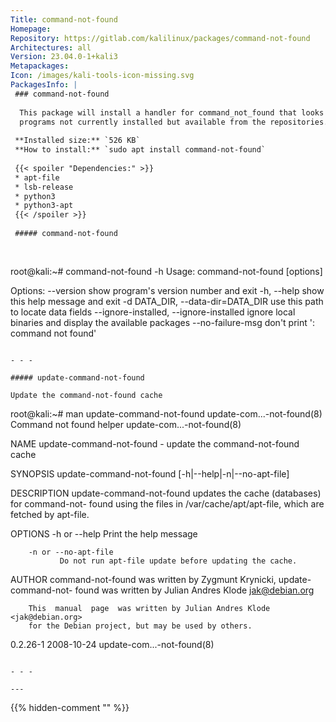 ```yaml
---
Title: command-not-found
Homepage: 
Repository: https://gitlab.com/kalilinux/packages/command-not-found
Architectures: all
Version: 23.04.0-1+kali3
Metapackages: 
Icon: /images/kali-tools-icon-missing.svg
PackagesInfo: |
 ### command-not-found
 
  This package will install a handler for command_not_found that looks up
  programs not currently installed but available from the repositories.
 
 **Installed size:** `526 KB`  
 **How to install:** `sudo apt install command-not-found`  
 
 {{< spoiler "Dependencies:" >}}
 * apt-file 
 * lsb-release
 * python3
 * python3-apt
 {{< /spoiler >}}
 
 ##### command-not-found
 
 
 ```
 root@kali:~# command-not-found -h
 Usage: command-not-found [options] <command-name>
 
 Options:
   --version             show program's version number and exit
   -h, --help            show this help message and exit
   -d DATA_DIR, --data-dir=DATA_DIR
                         use this path to locate data fields
   --ignore-installed, --ignore-installed
                         ignore local binaries and display the available
                         packages
   --no-failure-msg      don't print '<command-name>: command not found'
 ```
 
 - - -
 
 ##### update-command-not-found
 
 Update the command-not-found cache
 
 ```
 root@kali:~# man update-command-not-found
 update-com...-not-found(8) Command not found helper update-com...-not-found(8)
 
 NAME
        update-command-not-found - update the command-not-found cache
 
 SYNOPSIS
        update-command-not-found [-h|--help|-n|--no-apt-file]
 
 DESCRIPTION
        update-command-not-found updates the cache (databases) for command-not-
        found  using the files in /var/cache/apt/apt-file, which are fetched by
        apt-file.
 
 OPTIONS
        -h or --help
               Print the help message
 
        -n or --no-apt-file
               Do not run apt-file update before updating the cache.
 
 AUTHOR
        command-not-found was written by Zygmunt Krynicki,  update-command-not-
        found was written by Julian Andres Klode <jak@debian.org>
 
        This  manual  page  was written by Julian Andres Klode <jak@debian.org>
        for the Debian project, but may be used by others.
 
 0.2.26-1                          2008-10-24        update-com...-not-found(8)
 ```
 
 - - -
 
---
```

{{% hidden-comment "<!--Do not edit anything above this line-->" %}}
